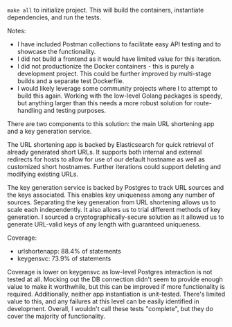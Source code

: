 `make all` to initialize project.
This will build the containers, instantiate dependencies, and run the tests.

Notes:
- I have included Postman collections to facilitate easy API testing and to showcase the functionality.
- I did not build a frontend as it would have limited value for this iteration.
- I did not productionize the Docker containers - this is purely a development project.
This could be further improved by multi-stage builds and a separate test Dockerfile.
- I would likely leverage some community projects where I to attempt to build this again.
Working with the low-level Golang packages is speedy, but anything larger than this needs a more robust solution for route-handling and testing purposes.

There are two components to this solution: the main URL shortening app and a key generation service.

The URL shortening app is backed by Elasticsearch for quick retrieval of already generated short URLs.
It supports both internal and external redirects for hosts to allow for use of our default hostname as well as customized short hostnames.
Further iterations could support deleting and modifying existing URLs.

The key generation service is backed by Postgres to track URL sources and the keys associated.
This enables key uniqueness among any number of sources.
Separating the key generation from URL shortening allows us to scale each independently.
It also allows us to trial different methods of key generation.
I sourced a cryptographically-secure solution as it allowed us to generate URL-valid keys of any length with guaranteed uniqueness.

Coverage:
- urlshortenapp: 88.4% of statements
- keygensvc: 73.9% of statements

Coverage is lower on keygensvc as low-level Postgres interaction is not tested at all.
Mocking out the DB connection didn't seem to provide enough value to make it worthwhile, but this can be improved if more functionality is required.
Additionally, neither app instantiation is unit-tested.
There's limited value to this, and any failures at this level can be easily identified in development.
Overall, I wouldn't call these tests "complete", but they do cover the majority of functionality.